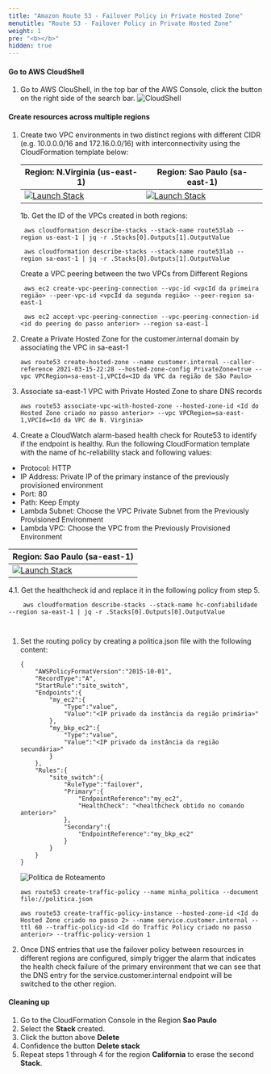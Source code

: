 ```yaml
---
title: "Amazon Route 53 - Failover Policy in Private Hosted Zone"
menutitle: "Route 53 - Failover Policy in Private Hosted Zone"
weight: 1
pre: "<b></b>"
hidden: true
---
```


#### Go to AWS CloudShell

1.  Go to AWS ClouShell, in the top bar of the AWS Console, click the button on the right side of the search bar.
    ![CloudShell](/images/console-cloudshell2.png)

#### Create resources across multiple regions

1.  Create two VPC environments in two distinct regions with different CIDR (e.g. 10.0.0.0/16 and 172.16.0.0/16) with interconnectivity using the CloudFormation template below:

    | Region: N.Virginia (us-east-1) | Region: Sao Paulo (sa-east-1) |
    |-|-|
    |[![Launch Stack](https://s3.amazonaws.com/cloudformation-examples/cloudformation-launch-stack.png)](https://console.aws.amazon.com/cloudformation/home?region=us-east-1#/stacks/quickcreate?templateUrl=https%3A%2F%2Fdr-on-aws-workshop.s3.us-east-2.amazonaws.com%2Froute53-vpc-cfn-template.yaml\&stackName=route53lab) | [![Launch Stack](https://s3.amazonaws.com/cloudformation-examples/cloudformation-launch-stack.png)](https://console.aws.amazon.com/cloudformation/home?region=sa-east-1#/stacks/quickcreate?templateUrl=https%3A%2F%2Fdr-on-aws-workshop.s3.us-east-2.amazonaws.com%2Froute53-vpc-cfn-template.yaml\&stackName=route53lab) |

    1b. Get the ID of the VPCs created in both regions:

         aws cloudformation describe-stacks --stack-name route53lab --region us-east-1 | jq -r .Stacks[0].Outputs[1].OutputValue

         aws cloudformation describe-stacks --stack-name route53lab --region sa-east-1 | jq -r .Stacks[0].Outputs[1].OutputValue

    Create a VPC peering between the two VPCs from Different Regions

         aws ec2 create-vpc-peering-connection --vpc-id <vpcId da primeira região> --peer-vpc-id <vpcId da segunda região> --peer-region sa-east-1

         aws ec2 accept-vpc-peering-connection --vpc-peering-connection-id <id do peering do passo anterior> --region sa-east-1

2.  Create a Private Hosted Zone for the customer.internal domain by associating the VPC in sa-east-1

    ```
    aws route53 create-hosted-zone --name customer.internal --caller-reference 2021-03-15-22:28 --hosted-zone-config PrivateZone=true --vpc VPCRegion=sa-east-1,VPCId=<ID da VPC da região de São Paulo>

    ```

3.  Associate sa-east-1 VPC with Private Hosted Zone to share DNS records

    ```
    aws route53 associate-vpc-with-hosted-zone --hosted-zone-id <Id do Hosted Zone criado no passo anterior> --vpc VPCRegion=sa-east-1,VPCId=<Id da VPC de N. Virginia>

    ```

4.  Create a CloudWatch alarm-based health check for Route53 to identify if the endpoint is healthy. Run the following CloudFormation template with the name of hc-reliability stack and following values:

*   Protocol: HTTP
*   IP Address: Private IP of the primary instance of the previously provisioned environment
*   Port: 80
*   Path: Keep Empty
*   Lambda Subnet: Choose the VPC Private Subnet from the Previously Provisioned Environment
*   Lambda VPC: Choose the VPC from the Previously Provisioned Environment

| Region: Sao Paulo (sa-east-1) |
|-|
[![Launch Stack](https://s3.amazonaws.com/cloudformation-examples/cloudformation-launch-stack.png)](https://console.aws.amazon.com/cloudformation/home?region=sa-east-1#/stacks/quickcreate?templateUrl=https%3A%2F%2Fdr-on-aws-workshop.s3.us-east-2.amazonaws.com%2Froute53-private-hosted-zone.json\&stackName=hc-confiabilidade) |

4.1. Get the healthcheck id and replace it in the following policy from step 5.

```
    aws cloudformation describe-stacks --stack-name hc-confiabilidade --region sa-east-1 | jq -r .Stacks[0].Outputs[0].OutputValue

    
```

1.  Set the routing policy by creating a politica.json file with the following content:

        {
            "AWSPolicyFormatVersion":"2015-10-01",
            "RecordType":"A",
            "StartRule":"site_switch",
            "Endpoints":{
                "my_ec2":{
                    "Type":"value",
                    "Value":"<IP privado da instância da região primária>"
                },
                "my_bkp_ec2":{
                    "Type":"value",
                    "Value":"<IP privado da instância da região secundária>"
                }
            },
            "Rules":{
                "site_switch":{
                    "RuleType":"failover",
                    "Primary":{
                        "EndpointReference":"my_ec2",
                        "HealthCheck": "<healthcheck obtido no comando anterior>"
                    },
                    "Secondary":{
                        "EndpointReference":"my_bkp_ec2"
                    }
                }
            }
        }

    ![Política de Roteamento](/images/route53-policy.png)

        aws route53 create-traffic-policy --name minha_politica --document file://politica.json

    <!---->

        aws route53 create-traffic-policy-instance --hosted-zone-id <Id do Hosted Zone criado no passo 2> --name service.customer.internal --ttl 60 --traffic-policy-id <Id do Traffic Policy criado no passo anterior> --traffic-policy-version 1

2.  Once DNS entries that use the failover policy between resources in different regions are configured, simply trigger the alarm that indicates the health check failure of the primary environment that we can see that the DNS entry for the service.customer.internal endpoint will be switched to the other region.

#### Cleaning up

1.  Go to the CloudFormation Console in the Region **Sao Paulo**
2.  Select the **Stack** created.
3.  Click the button above **Delete**
4.  Confidence the button **Delete stack**
5.  Repeat steps 1 through 4 for the region **California** to erase the second **Stack**.

